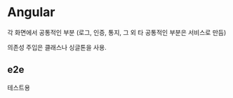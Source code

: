 # Angular

각 화면에서 공통적인 부분 (로그, 인증, 통지, 그 외 타 공통적인 부분은 서비스로 만듬)

의존성 주입은 클래스나 싱글톤을 사용.

## e2e

테스트용
